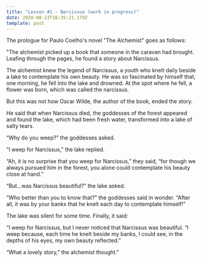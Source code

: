 ```yaml
---
title: "Lesson #1 - Narcissus (work in progress)"
date: 2020-08-23T16:35:21.179Z
template: post
---
```

The prologue for Paulo Coelho's novel "The Alchemist" goes as follows: 

"The alchemist picked up a book that someone in the caravan had brought. Leafing through the pages, he found a story about Narcissus.

The alchemist knew the legend of Narcissus, a youth who knelt daily beside a lake to contemplate his own beauty. He was so fascinated by himself that, one morning, he fell into the lake and drowned. At the spot where he fell, a flower was born, which was called the narcissus.

But this was not how Oscar Wilde, the author of the book, ended the story.

He said that when Narcissus died, the goddesses of the forest appeared and found the lake, which had been fresh water, transformed into a lake of salty tears.

“Why do you weep?” the goddesses asked.

“I weep for Narcissus,” the lake replied.

“Ah, it is no surprise that you weep for Narcissus,” they said, “for though we always pursued him in the forest, you alone could contemplate his beauty close at hand.”

“But…was Narcissus beautiful?” the lake asked.

“Who better than you to know that?” the goddesses said in wonder. “After all, it was by your banks that he knelt each day to contemplate himself!”

The lake was silent for some time. Finally, it said:

“I weep for Narcissus, but I never noticed that Narcissus was beautiful.
“I weep because, each time he knelt beside my banks, I could see, in the depths of his eyes, my own beauty reflected.”

“What a lovely story,” the alchemist thought."